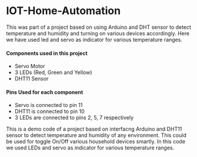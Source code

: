 # IOT-Home-Automation

This was part of a project based on using Arduino and DHT sensor to detect temperature and humidity and turning on various devices accordingly. Here we have used led and servo as indicator for various temperature ranges.

#### Components used in this project

- Servo Motor
- 3 LEDs (Red, Green and Yellow)
- DHT11 Sensor

#### Pins Used for each component

- Servo is connected to pin 11
- DHT11 is connected to pin 10
- 3 LEDs are connected to pins 2, 5, 7 respectively

This is a demo code of a project based on interfacng Arduino and DHT11 sensor to detect temperature and humidity of any environment. 
This could be used for toggle On/Off various household devices smartly. In this code we used LEDs and servo as indicator for various temperature ranges.

